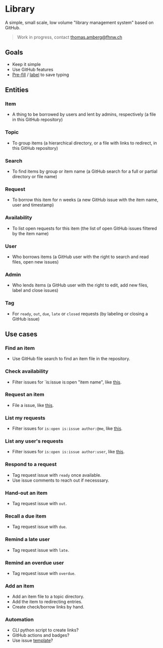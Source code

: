# Library
A simple, small scale, low volume "library management system" based on GitHub.

> Work in progress, contact thomas.amberg@fhnw.ch

## Goals
- Keep it simple
- Use GitHub features
- [Pre-fill](https://stackoverflow.com/questions/34146618/pre-populate-the-github-new-issue-form-using-the-querystring) / [label](https://github.com/tamberg/library/labels) to save typing

## Entities
### Item
- A thing to be borrowed by users and lent by admins, respectively (a file in this GitHub repository)

### Topic
- To group items (a hierarchical directory, or a file with links to redirect, in this GitHub repository)

### Search
- To find items by group or item name (a GitHub search for a full or partial directory or file name)

### Request
- To borrow this item for n weeks (a new GitHub issue with the item name, user and timestamp)

### Availability
- To list open requests for this item (the list of open GitHub issues filtered by the item name)

### User
- Who borrows items (a GitHub user with the right to search and read files, open new issues)

### Admin
- Who lends items (a GitHub user with the right to edit, add new files, label and close issues)

### Tag
- For `ready`, `out`, `due`, `late` or `closed` requests (by labeling or closing a GitHub issue)

## Use cases
### Find an item
- Use GitHub file search to find an item file in the repository.

### Check availability
- Filter issues for `is:issue is:open "item name", like [this](TODO).

### Request an item
- File a  issue, like [this](TODO).

### List my requests
- Filter issues for `is:open is:issue author:@me`, like [this](TODO).

### List any user's requests
- Filter issues for `is:open is:issue author:user`, like [this](TODO).

### Respond to a request
- Tag request issue with `ready` once available.
- Use issue comments to reach out if necesssary.

### Hand-out an item
- Tag request issue with `out`.

### Recall a due item
- Tag request issue with `due`.

### Remind a late user
- Tag request issue with `late`.

### Remind an overdue user
- Tag request issue with `overdue`.

### Add an item
- Add an item file to a topic directory.
- Add the item to redirecting entries.
- Create check/borrow links by hand.

### Automation
- CLI python script to create links?
- GitHub actions and badges?
- Use issue [template](https://docs.github.com/en/communities/using-templates-to-encourage-useful-issues-and-pull-requests/configuring-issue-templates-for-your-repository)?
